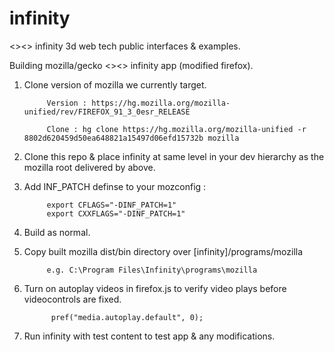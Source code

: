 # infinity
&lt;>&lt;> infinity 3d web tech public interfaces &amp; examples.


Building mozilla/gecko <><> infinity app (modified firefox).


1. Clone version of mozilla we currently target.

            Version : https://hg.mozilla.org/mozilla-unified/rev/FIREFOX_91_3_0esr_RELEASE

            Clone : hg clone https://hg.mozilla.org/mozilla-unified -r 8802d620459d50ea648821a15497d06efd15732b mozilla


2. Clone this repo & place infinity at same level in your dev hierarchy as the mozilla root delivered by above.


3. Add INF_PATCH definse to your mozconfig :

            export CFLAGS="-DINF_PATCH=1"
            export CXXFLAGS="-DINF_PATCH=1"


4. Build as normal.

5. Copy built mozilla dist/bin directory over [infinity]/programs/mozilla

            e.g. C:\Program Files\Infinity\programs\mozilla

6. Turn on autoplay videos in firefox.js to verify video plays before videocontrols are fixed.

             pref("media.autoplay.default", 0);

7. Run infinity with test content to test app & any modifications.



